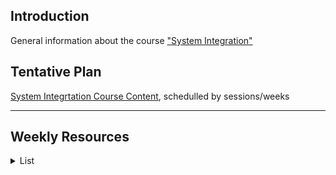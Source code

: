 ## Introduction
General information about the course ["System Integration"](https://datsoftlyngby.github.io/soft2019fall/SI/course-info.html)

## Tentative Plan
[System Integrtation Course Content](https://datsoftlyngby.github.io/soft2019fall-si/Info/tentative-plan.md), schedulled by sessions/weeks

---
## Weekly Resources
<details><summary>List</summary>  	
  
  [Week 35: P2P Communication](https://github.com/datsoftlyngby/soft2019fall-si/tree/master/docs/Sessions/Week35)     
  [Week 36: Distributed Computing, RPC/RMI](https://github.com/datsoftlyngby/soft2019fall-si/tree/master/docs/Sessions/Week36)   
  [Week 37: Web Services, SOAP](https://github.com/datsoftlyngby/soft2019fall-si/tree/master/docs/Sessions/Week37)  
  [Week 38: Web Services, REST](https://github.com/datsoftlyngby/soft2019fall-si/tree/master/docs/Sessions/Week38)  
  [Week 39: Mini Project on Web Services](https://peergrade.io)  
  [Week 40: EIA, Business Considerations](https://github.com/datsoftlyngby/soft2019fall-si/tree/master/docs/Sessions/Week40)  
  [Week 41: EIA, SOA, Middleware](https://github.com/datsoftlyngby/soft2019fall-si/tree/master/docs/Sessions/Week41)  
  [Week 42: EIA, MOM](https://github.com/datsoftlyngby/soft2019fall-si/tree/master/docs/Sessions/Week42) 
  [Week 43: Enterprise Integration Patterns](https://github.com/datsoftlyngby/soft2019fall-si/tree/master/docs/Sessions/Week43) 
  [Week 44: Mini Project on EIA](https://github.com/datsoftlyngby/soft2019fall-si/tree/master/docs/Sessions/Week44) 

</details>   
